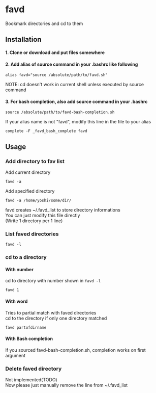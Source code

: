 # favd
Bookmark directories and cd to them

## Installation
#### 1. Clone or download and put files somewhere  
#### 2. Add alias of source command in your .bashrc like following  
```
alias favd="source /absolute/path/to/favd.sh"
```
NOTE: cd doesn't work in current shell unless executed by source command  
  
#### 3. For bash completion, also add source command in your .bashrc
```
source /absolute/path/to/favd-bash-completion.sh
```
If your alias name is not "favd", modify this line in the file to your alias
```
complete -F _favd_bash_complete favd
```

## Usage

### Add directory to fav list
Add current directory
```
favd -a
```
Add specified directory
```
favd -a /home/yoshi/some/dir/
```
favd creates ~/.favd_list to store directory informations  
You can just modify this file directly  
(Write 1 directory per 1 line)

### List faved directories
```
favd -l
```

### cd to a directory
#### With number
cd to directory with number shown in `favd -l`
```
favd 1
```
#### With word
Tries to partial match with faved directories  
cd to the directory if only one directory matched
```
favd partofdirname
```
#### With Bash completion
If you sourced favd-bash-completion.sh, completion works on first argument

### Delete faved directory
Not implemented(TODO)  
Now please just manually remove the line from ~/.favd_list
